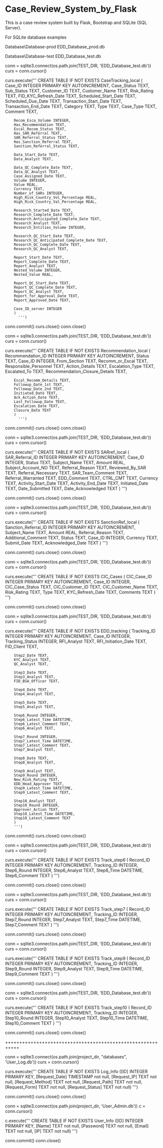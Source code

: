 # Case_Review_System_by_Flask
This is a case review system built by Flask, Bootstrap and SQLite (SQL Server).


For SQLite database examples

Database\Database-prod
EDD_Database_prod.db

Database\Database-test
EDD_Database_test.db


conn = sqlite3.connect(os.path.join(TEST_DIR, 'EDD_Database_test.db')) 
curs = conn.cursor()

curs.execute('''
    CREATE TABLE IF NOT EXISTS CaseTracking_local (
        Case_ID INTEGER PRIMARY KEY AUTOINCREMENT,
        Case_Status TEXT,
        Sub_Status TEXT,
        Customer_ID TEXT, 
        Customer_Name TEXT, 
        Risk_Rating TEXT, 
        FID_KYC_Refresh_Date TEXT,
        Scheduled_Start_Date TEXT,
        Scheduled_Due_Date TEXT,
        Transaction_Start_Date TEXT,
        Transaction_End_Date TEXT,
        Category TEXT, 
        Type TEXT,
        Case_Type TEXT,
        Comment TEXT,
        
        Recom_Esca_Volume INTEGER,
        Has_Recommendation TEXT,
        Escal_Recom_Status TEXT,
        Has_SAR_Referral TEXT,
        SAR_Referral_Status TEXT,
        Has_Sanction_Referral TEXT,
        Sanction_Referral_Status TEXT, 
        
        Data_Start_Date TEXT,
        Data_Analyst TEXT,

        Data_QC_Complete_Date TEXT,
        Data_QC_Analyst TEXT,
        Case_Assigned_Date TEXT,
        Volume INTEGER,
        Value REAL,
        Currency TEXT,
        Number_of_SARs INTEGER,
        High_Risk_Country_Vol_Percentage REAL,
        High_Risk_Country_Val_Percentage REAL,
        
        Research_Started_Date TEXT,
        Research_Complete_Date TEXT,
        Research_Anticipated_Complete_Date TEXT,
        Research_Analyst TEXT,
        Research_Entities_Volume INTEGER,
        
        Research_QC_Start_Date TEXT,
        Research_QC_Anticipated_Complete_Date TEXT,
        Research_QC_Complete_Date TEXT,
        Research_QC_Analyst TEXT,
        
        Report_Start_Date TEXT,
        Report_Complete_Date TEXT,
        Report_Analyst TEXT,
        Nested_Volume INTEGER,
        Nested_Value REAL,
        
        Report_QC_Start_Date TEXT,
        Report_QC_Complete_Date TEXT,
        Report_QC_Analyst TEXT,
        Report_for_Approval_Date TEXT,
        Report_Approved_Date TEXT,
        
        Case_ID_server INTEGER
        )
          ''')

conn.commit()
curs.close()
conn.close()

conn = sqlite3.connect(os.path.join(TEST_DIR, 'EDD_Database_test.db')) 
curs = conn.cursor()

curs.execute('''
    CREATE TABLE IF NOT EXISTS Recommendation_local (
        Recommendation_ID INTEGER PRIMARY KEY AUTOINCREMENT,
        Status TEXT,
        Case_ID INTEGER,
        From_Section TEXT,
        Recomm_or_Escal TEXT,
        Responsible_Personnel TEXT,
        Action_Details TEXT,
        Escalation_Type TEXT,
        Escalated_To TEXT,
        Recommendation_Closure_Details TEXT,
        
        Escal_Recomm_Details TEXT,
        Followup_Date_1st TEXT,
        Followup_Date_2nd TEXT,
        Initiated_Date TEXT,
        Ack_Action_Date TEXT,
        Last_Followup_Date TEXT,
        Escalation_Date TEXT,
        Closure_Date TEXT
        )
          ''')

conn.commit()
curs.close()
conn.close()


conn = sqlite3.connect(os.path.join(TEST_DIR, 'EDD_Database_test.db')) 
curs = conn.cursor()

curs.execute('''
    CREATE TABLE IF NOT EXISTS SARref_local (
        SAR_Referral_ID INTEGER PRIMARY KEY AUTOINCREMENT,
        Case_ID INTEGER,
        Status TEXT,
        Subject_Name TEXT,
        Amount REAL,
        Subject_Account_NO TEXT,
        Referral_Reason TEXT,
        Reviewed_By_SAR TEXT,
        Referral_Necessary TEXT,
        SAR_Team_Comment TEXT,
        Referral_Warranted TEXT,
        EDD_Comment TEXT,
        CTRL_CMT TEXT,
        Currency TEXT,
        Activity_Start_Date TEXT,
        Activity_End_Date TEXT,
        Initiated_Date TEXT,
        Date_Submitted TEXT,
        Date_Acknowledged TEXT
        )
          ''')

conn.commit()
curs.close()
conn.close()


conn = sqlite3.connect(os.path.join(TEST_DIR, 'EDD_Database_test.db')) 
curs = conn.cursor()

curs.execute('''
    CREATE TABLE IF NOT EXISTS SanctionRef_local (
        Sanction_Referral_ID INTEGER PRIMARY KEY AUTOINCREMENT,
        Subject_Name TEXT,
        Amount REAL,
        Referral_Reason TEXT,
        Additional_Comment TEXT,
        Status TEXT,
        Case_ID INTEGER,
        Currency TEXT,
        Submit_Date TEXT,
        Acknowledged_Date TEXT
        )
        ''')

conn.commit()
curs.close()
conn.close()


conn = sqlite3.connect(os.path.join(TEST_DIR, 'EDD_Database_test.db')) 
curs = conn.cursor()

curs.execute('''
    CREATE TABLE IF NOT EXISTS CIC_Cases (
        CIC_Case_ID INTEGER PRIMARY KEY AUTOINCREMENT,
        Case_ID INTEGER,
        CIC_Case_Status TEXT,
        CIC_Customer_ID TEXT,
        CIC_Customer_Name TEXT,
        Risk_Rating TEXT,
        Type TEXT,
        KYC_Refresh_Date TEXT,
        Comments TEXT
        )
        ''')

conn.commit()
curs.close()
conn.close()


conn = sqlite3.connect(os.path.join(TEST_DIR, 'EDD_Database_test.db')) 
curs = conn.cursor()

curs.execute('''
    CREATE TABLE IF NOT EXISTS EDD_tracking (
        Tracking_ID INTEGER PRIMARY KEY AUTOINCREMENT,
        Case_ID INTEGER,
        Tracking_Status INTEGER,
        RFI_Analyst TEXT,
        RFI_Initiation_Date TEXT,
        FID_Client TEXT,

        Step2_Date TEXT,
        KYC_Analyst TEXT,
        QC_Analyst TEXT,

        Step3_Date TEXT,
        Step3_Analyst TEXT,
        FID_BSA_Officer TEXT,

        Step4_Date TEXT,
        Step4_Analyst TEXT,

        Step5_Date TEXT,
        Step5_Analyst TEXT,

        Step6_Round INTEGER,
        Step6_Latest_Time DATETIME,
        Step6_Latest_Comment TEXT,
        Step6_Analyst TEXT,

        Step7_Round INTEGER,
        Step7_Latest_Time DATETIME,
        Step7_Latest_Comment TEXT,
        Step7_Analyst TEXT,
        
        Step8_Date TEXT,
        Step8_Analyst TEXT,

        Step9_Analyst TEXT,
        Step9_Round INTEGER,
        New_Risk_Rating TEXT,
        EDD_Head_Approver TEXT,
        Step9_Latest_Time DATETIME,
        Step9_Latest_Comment TEXT,

        Step10_Analyst TEXT,
        Step10_Round INTEGER,
        Approver_Action TEXT,
        Step10_Latest_Time DATETIME,
        Step10_Latest_Comment TEXT
        )
        ''')

conn.commit()
curs.close()
conn.close()



conn = sqlite3.connect(os.path.join(TEST_DIR, 'EDD_Database_test.db')) 
curs = conn.cursor()

curs.execute('''
    CREATE TABLE IF NOT EXISTS Track_step6 (
        Record_ID INTEGER PRIMARY KEY AUTOINCREMENT,
        Tracking_ID INTEGER,
        Step6_Round INTEGER,
        Step6_Analyst TEXT,
        Step6_Time DATETIME,
        Step6_Comment TEXT
        )
        ''')

conn.commit()
curs.close()
conn.close()


conn = sqlite3.connect(os.path.join(TEST_DIR, 'EDD_Database_test.db')) 
curs = conn.cursor()

curs.execute('''
    CREATE TABLE IF NOT EXISTS Track_step7 (
        Record_ID INTEGER PRIMARY KEY AUTOINCREMENT,
        Tracking_ID INTEGER,
        Step7_Round INTEGER,
        Step7_Analyst TEXT,
        Step7_Time DATETIME,
        Step7_Comment TEXT
        )
        ''')

conn.commit()
curs.close()
conn.close()



conn = sqlite3.connect(os.path.join(TEST_DIR, 'EDD_Database_test.db')) 
curs = conn.cursor()

curs.execute('''
    CREATE TABLE IF NOT EXISTS Track_step9 (
        Record_ID INTEGER PRIMARY KEY AUTOINCREMENT,
        Tracking_ID INTEGER,
        Step9_Round INTEGER,
        Step9_Analyst TEXT,
        Step9_Time DATETIME,
        Step9_Comment TEXT
        )
        ''')

conn.commit()
curs.close()
conn.close()


conn = sqlite3.connect(os.path.join(TEST_DIR, 'EDD_Database_test.db')) 
curs = conn.cursor()

curs.execute('''
    CREATE TABLE IF NOT EXISTS Track_step10 (
        Record_ID INTEGER PRIMARY KEY AUTOINCREMENT,
        Tracking_ID INTEGER,
        Step10_Round INTEGER,
        Step10_Analyst TEXT,
        Step10_Time DATETIME,
        Step10_Comment TEXT
        )
        ''')

conn.commit()
curs.close()
conn.close()

+++++++++++++++++++++++++++++++++++++++++++++++++++++++++++

conn = sqlite3.connect(os.path.join(project_dir, "databases", 'User_Log.db')) 
curs = conn.cursor()

curs.execute('''
          CREATE TABLE IF NOT EXISTS Log_Info
          ([ID] INTEGER PRIMARY KEY, [Request_Date] TIMESTAMP not null, [Request_IP] TEXT not null,
          [Request_Method] TEXT not null, [Request_Path] TEXT not null, [Request_Form] TEXT not null, [Request_Status] TEXT not null)
          ''')

conn.commit()
curs.close()
conn.close()



conn = sqlite3.connect(os.path.join(project_dir, 'User_Admin.db')) 
c = conn.cursor()

c.execute('''
          CREATE TABLE IF NOT EXISTS User_Info
          ([ID] INTEGER PRIMARY KEY, [Name] TEXT not null,
          [Password] TEXT not null, [Email] TEXT not null, 
          [IP] TEXT not null)
          ''')

conn.commit()
conn.close()
